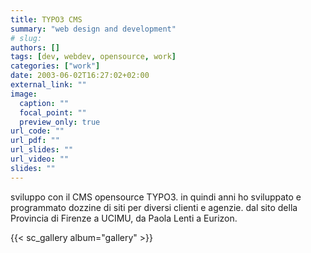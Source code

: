 ```yaml
---
title: TYPO3 CMS
summary: "web design and development"
# slug: 
authors: []
tags: [dev, webdev, opensource, work]
categories: ["work"]
date: 2003-06-02T16:27:02+02:00
external_link: ""
image:
  caption: ""
  focal_point: ""
  preview_only: true
url_code: ""
url_pdf: ""
url_slides: ""
url_video: ""
slides: ""
---
```


sviluppo con il CMS opensource TYPO3.
in quindi anni ho sviluppato e programmato dozzine di siti per diversi clienti e agenzie.
dal sito della Provincia di Firenze a UCIMU, da Paola Lenti a Eurizon.

{{< sc_gallery album="gallery" >}}

